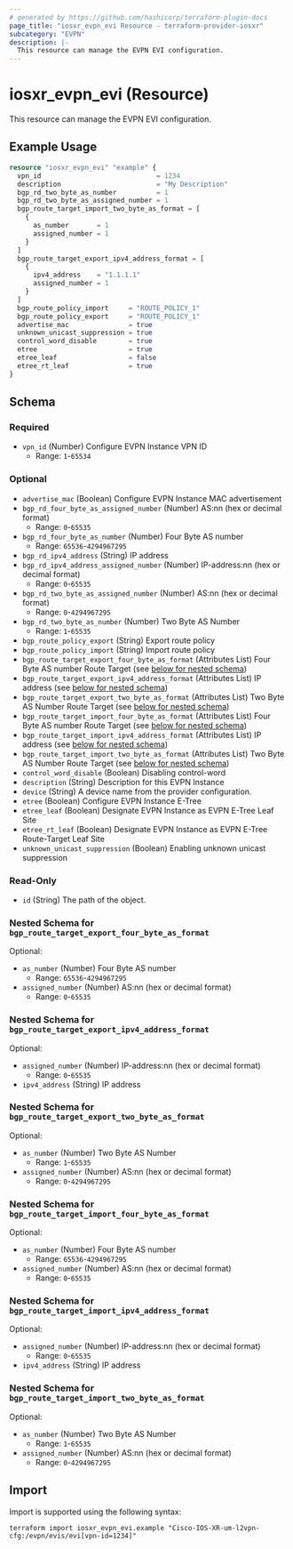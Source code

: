 ```yaml
---
# generated by https://github.com/hashicorp/terraform-plugin-docs
page_title: "iosxr_evpn_evi Resource - terraform-provider-iosxr"
subcategory: "EVPN"
description: |-
  This resource can manage the EVPN EVI configuration.
---
```


# iosxr_evpn_evi (Resource)

This resource can manage the EVPN EVI configuration.

## Example Usage

```terraform
resource "iosxr_evpn_evi" "example" {
  vpn_id                             = 1234
  description                        = "My Description"
  bgp_rd_two_byte_as_number          = 1
  bgp_rd_two_byte_as_assigned_number = 1
  bgp_route_target_import_two_byte_as_format = [
    {
      as_number       = 1
      assigned_number = 1
    }
  ]
  bgp_route_target_export_ipv4_address_format = [
    {
      ipv4_address    = "1.1.1.1"
      assigned_number = 1
    }
  ]
  bgp_route_policy_import     = "ROUTE_POLICY_1"
  bgp_route_policy_export     = "ROUTE_POLICY_1"
  advertise_mac               = true
  unknown_unicast_suppression = true
  control_word_disable        = true
  etree                       = true
  etree_leaf                  = false
  etree_rt_leaf               = true
}
```

<!-- schema generated by tfplugindocs -->
## Schema

### Required

- `vpn_id` (Number) Configure EVPN Instance VPN ID
  - Range: `1`-`65534`

### Optional

- `advertise_mac` (Boolean) Configure EVPN Instance MAC advertisement
- `bgp_rd_four_byte_as_assigned_number` (Number) AS:nn (hex or decimal format)
  - Range: `0`-`65535`
- `bgp_rd_four_byte_as_number` (Number) Four Byte AS number
  - Range: `65536`-`4294967295`
- `bgp_rd_ipv4_address` (String) IP address
- `bgp_rd_ipv4_address_assigned_number` (Number) IP-address:nn (hex or decimal format)
  - Range: `0`-`65535`
- `bgp_rd_two_byte_as_assigned_number` (Number) AS:nn (hex or decimal format)
  - Range: `0`-`4294967295`
- `bgp_rd_two_byte_as_number` (Number) Two Byte AS Number
  - Range: `1`-`65535`
- `bgp_route_policy_export` (String) Export route policy
- `bgp_route_policy_import` (String) Import route policy
- `bgp_route_target_export_four_byte_as_format` (Attributes List) Four Byte AS number Route Target (see [below for nested schema](#nestedatt--bgp_route_target_export_four_byte_as_format))
- `bgp_route_target_export_ipv4_address_format` (Attributes List) IP address (see [below for nested schema](#nestedatt--bgp_route_target_export_ipv4_address_format))
- `bgp_route_target_export_two_byte_as_format` (Attributes List) Two Byte AS Number Route Target (see [below for nested schema](#nestedatt--bgp_route_target_export_two_byte_as_format))
- `bgp_route_target_import_four_byte_as_format` (Attributes List) Four Byte AS number Route Target (see [below for nested schema](#nestedatt--bgp_route_target_import_four_byte_as_format))
- `bgp_route_target_import_ipv4_address_format` (Attributes List) IP address (see [below for nested schema](#nestedatt--bgp_route_target_import_ipv4_address_format))
- `bgp_route_target_import_two_byte_as_format` (Attributes List) Two Byte AS Number Route Target (see [below for nested schema](#nestedatt--bgp_route_target_import_two_byte_as_format))
- `control_word_disable` (Boolean) Disabling control-word
- `description` (String) Description for this EVPN Instance
- `device` (String) A device name from the provider configuration.
- `etree` (Boolean) Configure EVPN Instance E-Tree
- `etree_leaf` (Boolean) Designate EVPN Instance as EVPN E-Tree Leaf Site
- `etree_rt_leaf` (Boolean) Designate EVPN Instance as EVPN E-Tree Route-Target Leaf Site
- `unknown_unicast_suppression` (Boolean) Enabling unknown unicast suppression

### Read-Only

- `id` (String) The path of the object.

<a id="nestedatt--bgp_route_target_export_four_byte_as_format"></a>
### Nested Schema for `bgp_route_target_export_four_byte_as_format`

Optional:

- `as_number` (Number) Four Byte AS number
  - Range: `65536`-`4294967295`
- `assigned_number` (Number) AS:nn (hex or decimal format)
  - Range: `0`-`65535`


<a id="nestedatt--bgp_route_target_export_ipv4_address_format"></a>
### Nested Schema for `bgp_route_target_export_ipv4_address_format`

Optional:

- `assigned_number` (Number) IP-address:nn (hex or decimal format)
  - Range: `0`-`65535`
- `ipv4_address` (String) IP address


<a id="nestedatt--bgp_route_target_export_two_byte_as_format"></a>
### Nested Schema for `bgp_route_target_export_two_byte_as_format`

Optional:

- `as_number` (Number) Two Byte AS Number
  - Range: `1`-`65535`
- `assigned_number` (Number) AS:nn (hex or decimal format)
  - Range: `0`-`4294967295`


<a id="nestedatt--bgp_route_target_import_four_byte_as_format"></a>
### Nested Schema for `bgp_route_target_import_four_byte_as_format`

Optional:

- `as_number` (Number) Four Byte AS number
  - Range: `65536`-`4294967295`
- `assigned_number` (Number) AS:nn (hex or decimal format)
  - Range: `0`-`65535`


<a id="nestedatt--bgp_route_target_import_ipv4_address_format"></a>
### Nested Schema for `bgp_route_target_import_ipv4_address_format`

Optional:

- `assigned_number` (Number) IP-address:nn (hex or decimal format)
  - Range: `0`-`65535`
- `ipv4_address` (String) IP address


<a id="nestedatt--bgp_route_target_import_two_byte_as_format"></a>
### Nested Schema for `bgp_route_target_import_two_byte_as_format`

Optional:

- `as_number` (Number) Two Byte AS Number
  - Range: `1`-`65535`
- `assigned_number` (Number) AS:nn (hex or decimal format)
  - Range: `0`-`4294967295`

## Import

Import is supported using the following syntax:

```shell
terraform import iosxr_evpn_evi.example "Cisco-IOS-XR-um-l2vpn-cfg:/evpn/evis/evi[vpn-id=1234]"
```
